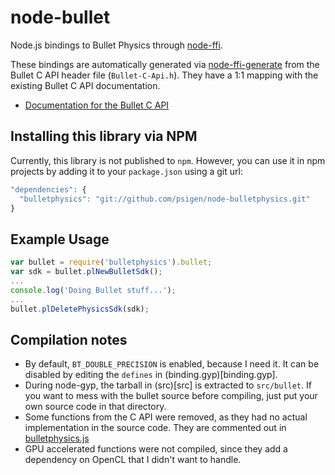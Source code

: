 node-bullet
===========

Node.js bindings to Bullet Physics through [node-ffi].

These bindings are automatically generated via [node-ffi-generate] from the Bullet C API header file (`Bullet-C-Api.h`).  They have a 1:1 mapping with the existing Bullet C API documentation.

  * [Documentation for the Bullet C API]

Installing this library via NPM
-------------------------------
Currently, this library is not published to `npm`.  However, you can use it in npm projects by adding it to your `package.json` using a git url:

```javascript
"dependencies": { 
  "bulletphysics": "git://github.com/psigen/node-bulletphysics.git"
}
```

Example Usage
-------------
```javascript
var bullet = require('bulletphysics').bullet;
var sdk = bullet.plNewBulletSdk();
...
console.log('Doing Bullet stuff...');
...
bullet.plDeletePhysicsSdk(sdk);
```

Compilation notes
-----------------
  * By default, `BT_DOUBLE_PRECISION` is enabled, because I need it.  It can be disabled by editing the `defines` in (binding.gyp)[binding.gyp].
  * During node-gyp, the tarball in (src)[src] is extracted to `src/bullet`.  If you want to mess with the bullet source before compiling, just put your own source code in that directory.
  * Some functions from the C API were removed, as they had no actual implementation in the source code.  They are commented out in [bulletphysics.js](lib/bulletphysics.js)
  * GPU accelerated functions were not compiled, since they add a dependency on OpenCL that I didn't want to handle.

<!-- Link references -->
[node-ffi]: https://github.com/rbranson/node-ffi
[node-ffi-generate]: https://github.com/tjfontaine/node-ffi-generate
[Documentation for the Bullet C API]: http://bulletphysics.org/Bullet/BulletFull/Bullet-C-Api_8h.html

